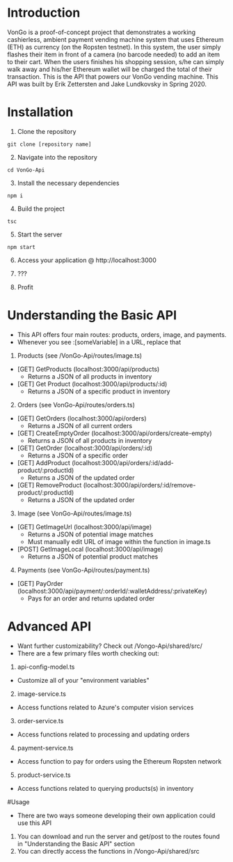 # Introduction 
VonGo is a proof-of-concept project that demonstrates a working cashierless, ambient payment vending machine system that uses Ethereum (ETH) as currency (on the Ropsten testnet). In this system, the user simply flashes their item in front of a camera (no barcode needed) to add an item to their cart. When the users finishes his shopping session, s/he can simply walk away and his/her Ethereum wallet will be charged the total of their transaction. This is the API that powers our VonGo vending machine. This API was built by Erik Zettersten and Jake Lundkovsky in Spring 2020. 

# Installation
1. Clone the repository
```
git clone [repository name]
```

2. Navigate into the repository
```
cd VonGo-Api
```

3. Install the necessary dependencies
```
npm i
```

4. Build the project
```
tsc
```

5. Start the server
```
npm start
```

6. Access your application @ http://localhost:3000

7. ???

8. Profit

# Understanding the Basic API
- This API offers four main routes: products, orders, image, and payments.
- Whenever you see :[someVariable] in a URL, replace that 

1. Products (see /VonGo-Api/routes/image.ts)
- [GET] GetProducts (localhost:3000/api/products)
	- Returns a JSON of all products in inventory
- [GET] Get Product (localhost:3000/api/products/:id)
	- Returns a JSON of a specific product in inventory
	
2. Orders  (see VonGo-Api/routes/orders.ts)
- [GET] GetOrders (localhost:3000/api/orders)
	- Returns a JSON of all current orders
- [GET] CreateEmptyOrder (localhost:3000/api/orders/create-empty)
	- Returns a JSON of all products in inventory
- [GET] GetOrder (localhost:3000/api/orders/:id)
	- Returns a JSON of a specific order
- [GET] AddProduct (localhost:3000/api/orders/:id/add-product/:productId)
	- Returns a JSON of the updated order
- [GET] RemoveProduct (localhost:3000/api/orders/:id/remove-product/:productId)
	- Returns a JSON of the updated order
	
3. Image  (see VonGo-Api/routes/image.ts)
- [GET] GetImageUrl (localhost:3000/api/image)
	- Returns a JSON of potential image matches
	- Must manually edit URL of image within the function in image.ts
- [POST] GetImageLocal (localhost:3000/api/image)
	- Returns a JSON of potential product matches
	
4. Payments  (see VonGo-Api/routes/payment.ts)
- [GET] PayOrder (localhost:3000/api/payment/:orderId/:walletAddress/:privateKey)
	- Pays for an order and returns updated order
	
# Advanced API
- Want further customizability? Check out /Vongo-Api/shared/src/
- There are a few primary files worth checking out:

1. api-config-model.ts
- Customize all of your "environment variables"

2. image-service.ts
- Access functions related to Azure's computer vision services

3. order-service.ts
- Access functions related to processing and updating orders 

4. payment-service.ts
- Access function to pay for orders using the Ethereum Ropsten network

5. product-service.ts
- Access functions related to querying products(s) in inventory


#Usage
- There are two ways someone developing their own application could use this API

1. You can download and run the server and get/post to the routes found in "Understanding the Basic API" section
2. You can directly access the functions in /Vongo-Api/shared/src
